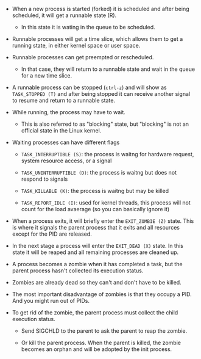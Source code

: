 
* When a new process is started (forked) it is scheduled and after being
  scheduled, it will get a runnable state (R).

  * In this state it is wating in the queue to be scheduled.

* Runnable processes will get a time slice, which allows them to get a running
  state, in either kernel space or user space.

* Runnable processes can get preempted or rescheduled.

  * In that case, they will return to a runnable state and wait in the queue
    for a new time slice.

* A runnable process can be stopped (`ctrl-z`) and will show as `TASK_STOPPED
  (T)` and after being stopped it can receive another signal to resume and
  return to a runnable state.

* While running, the process may have to wait.

  * This is also referred to as "blocking" state, but "blocking" is not an
    official state in the Linux kernel.

* Waiting processes can have different flags

  * `TASK_INTERRUPTIBLE (S)`: the process is waitng for hardware request,
    system resource access, or a signal

  * `TASK_UNINTERRUPTIBLE (D)`: the process is waitng but does not respond to
    signals

  * `TASK_KILLABLE (K)`: the process is waitng but may be killed

  * `TASK_REPORT_IDLE (I)`: used for kernel threads, this process will not
    count for the load avaerage (so you can basically ignore it)

* When a process exits, it will briefly enter the `EXIT_ZOMBIE (Z)` state.
  This is where it signals the parent process that it exits and all resources
  except for the PID are released.

* In the next stage a process will enter the `EXIT_DEAD (X)` state. In this
  state it will be reaped and all remaining processes are cleaned up.

* A process becomes a zombie when it has completed a task, but the parent
  process hasn't collected its execution status.

* Zombies are already dead so they can't and don't have to be killed.

* The most important disadvantage of zombies is that they occupy a PID. And
  you might run out of PIDs.

* To get rid of the zombie, the parent process must collect the child
  execution status.

  * Send SIGCHLD to the parent to ask the parent to reap the zombie.

  * Or kill the parent process. When the parent is killed, the zombie becomes
    an orphan and will be adopted by the init process.

```
```

